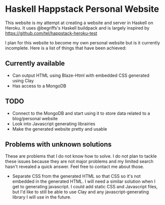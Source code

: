 # Haskell Happstack Personal Website
This website is my attempt at creating a website and server in Haskell on Heroku. It uses @begriffs's Haskell buildpack and is largely inspired by https://github.com/tel/happstack-heroku-test

I plan for this website to become my own personal website but is it currently incomplete. Here is a list of things that have been achieved:

## Currently available

- Can output HTML using Blaze-Html with embedded CSS generated using Clay
- Has access to a MongoDB

## TODO

- Connect to the MongoDB and start using it to store data related to a blog/personal website
- Look into Javascript generating librairies
- Make the generated website pretty and usable

## Problems with unknown solutions

These are problems that I do not know how to solve. I do not plan to tackle these issues because they are not major problems and my limited search hasn't revealed a quick answer. Feel free to contact me about those.

- Separate CSS from the generated HTML so that CSS so it's not embedded in the generated HTML. I will need a similar solution when I get to generating javascript. I could add static CSS and Javascript files, but I'd like to still be able to use Clay and any javascript-generating library I will use in the future.